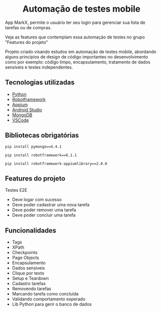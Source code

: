 <h1 align="center">
  Automação de testes mobile
</h1>

App MarkX, permite o usuário ter seu login para gerenciar sua lista de tarefas ou de compras.

Veja as features que contemplam essa automação de testes no grupo "Features do projeto"

Projeto criado visando estudos em automação de testes mobile, abordando alguns princípios de design de código importantes no desenvolvimento como por exemplo: código limpo, encapsulamento, tratamento de dados sensíveis e testes independentes.

## Tecnologias utilizadas

- [Python](https://www.python.org/)
- [Robotframework](https://robotframework.org/)
- [Appium](https://appium.io/docs/en/2.2/)
- [Android Studio](https://developer.android.com/studio?gclid=EAIaIQobChMI1t74vouBgwMVelxIAB3QXQhvEAAYASAAEgJcN_D_BwE&gclsrc=aw.ds&hl=pt-br)
- [MongoDB](https://www.mongodb.com/pt-br)
- [VSCode](https://code.visualstudio.com/)


## Bibliotecas obrigatórias
```
pip install pymongo==4.4.1

pip install robotframework==6.1.1

pip install robotframework-appiumlibrary==2.0.0
```

## Features do projeto

Testes E2E
- Deve logar com sucesso
- Deve poder cadastrar uma nova tarefa
- Deve poder remover uma tarefa
- Deve poder concluir uma tarefa

## Funcionalidades

- Tags
- XPath
- Checkpoints
- Page Objects
- Encapsulamento
- Dados sensíveis
- Clique por texto
- Setup e Teardown
- Cadastro tarefas
- Removendo tarefas
- Marcando tarefa como concluída
- Validando comportamento esperado
- Lib Python para gerir o banco de dados 
